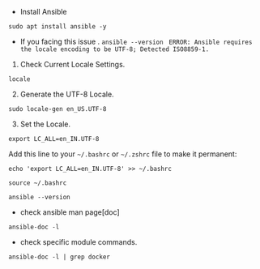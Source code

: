 * Install Ansible 
```
sudo apt install ansible -y
```

- If you facing this issue .
`ansible --version `
`ERROR: Ansible requires the locale encoding to be UTF-8; Detected ISO8859-1.`
1. Check Current Locale Settings.
```
locale
```
2. Generate the UTF-8 Locale.
```
sudo locale-gen en_US.UTF-8
```
3.  Set the Locale.
```
export LC_ALL=en_IN.UTF-8
```
Add this line to your `~/.bashrc` or `~/.zshrc` file to make it permanent:
```
echo 'export LC_ALL=en_IN.UTF-8' >> ~/.bashrc
```
```
source ~/.bashrc
```
```
ansible --version
```
- check ansible man page[doc]
```
ansible-doc -l 
```
- check specific module commands.
```
ansible-doc -l | grep docker
```
